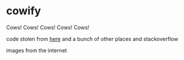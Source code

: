 # cowify
Cows! Cows! Cows! Cows! Cows!





code stolen from [here](https://gist.github.com/codebox/1233090) and a bunch of other places
and stackoverflow

images from the internet
